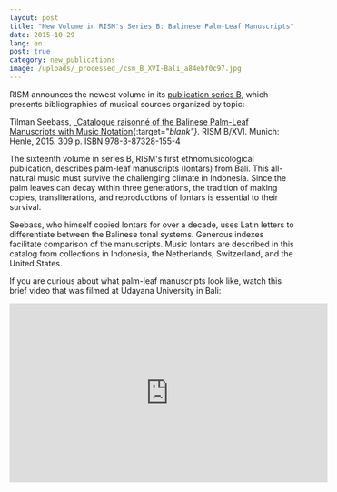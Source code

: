 ```yaml
---
layout: post
title: "New Volume in RISM's Series B: Balinese Palm-Leaf Manuscripts"
date: 2015-10-29
lang: en
post: true
category: new_publications
image: /uploads/_processed_/csm_B_XVI-Bali_a84ebf0c97.jpg
---
```



RISM announces the newest volume in its [publication series B](/publications.html#c2619), which presents bibliographies of musical sources organized by topic:

Tilman Seebass, _[Catalogue raisonné of the Balinese Palm-Leaf Manuscripts with Music Notation](http://henle.de/de/detail/index.html?Titel=Catalogue+raisonn%C3%A9+of+the+Balinese+Palm-Leaf+Manuscripts+with+Music+Notation_2530){:target="_blank"}_. RISM B/XVI. Munich: Henle, 2015. 309 p. ISBN 978-3-87328-155-4

The sixteenth volume in series B, RISM's first ethnomusicological publication, describes palm-leaf manuscripts (lontars) from Bali. This all-natural music must survive the challenging climate in Indonesia. Since the palm leaves can decay within three generations, the tradition of making copies, transliterations, and reproductions of lontars is essential to their survival.

Seebass, who himself copied lontars for over a decade, uses Latin letters to differentiate between the Balinese tonal systems. Generous indexes facilitate comparison of the manuscripts. Music lontars are described in this catalog from collections in Indonesia, the Netherlands, Switzerland, and the United States.

If you are curious about what palm-leaf manuscripts look like, watch this brief video that was filmed at Udayana University in Bali:

<iframe width="560" height="315" src="https://www.youtube.com/embed/-lCIwWwPP0I" frameborder="0" allowfullscreen></iframe>



<script type="text/javascript">var switchTo5x=true;</script><script type="text/javascript" src="http://w.sharethis.com/button/buttons.js"></script><script type="text/javascript">stLight.options({publisher: "9b601438-1ce1-49d8-bfd7-9cff5df54c17", doNotHash: false, doNotCopy: false, hashAddressBar: false});</script>